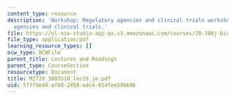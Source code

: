 ```yaml
---
content_type: resource
description: 'Workshop: Regulatory agencies and clinical trials workshop: regulatory
  agencies and clinical trials.'
file: https://ol-ocw-studio-app-qa.s3.amazonaws.com/courses/20-380j-biological-engineering-design-spring-2010/5fff9e40af882458edc4014fee59bb96_MIT20_380JS10_lec15_je.pdf
file_type: application/pdf
learning_resource_types: []
ocw_type: OCWFile
parent_title: Lectures and Readings
parent_type: CourseSection
resourcetype: Document
title: MIT20_380JS10_lec15_je.pdf
uid: 5fff9e40-af88-2458-edc4-014fee59bb96
---
```

